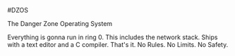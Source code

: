 #DZOS

The Danger Zone Operating System

Everything is gonna run in ring 0. This includes the network stack.
Ships with a text editor and a C compiler. That's it.
No Rules. No Limits. No Safety.
